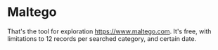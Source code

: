 # Maltego

That's the tool for exploration https://www.maltego.com.
It's free, with limitations to 12 records per searched category, and certain date.
